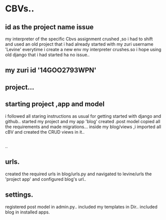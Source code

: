 # CBVs..


## id as the project name issue
my interpreter of the specific Cbvs assignment crushed ,so i had to shift and used an old project that i had already started with my zuri 
username 'Levine'  everytime i create a new env my interpreter crushes.so i hope using old django that i had started ha no issue..

## my zuri id  '14GOO2793WPN'

## project...
## starting project ,app and model
i followed all staring instructions as usual for getting started with django and github..
started my project and my app 'blog' created .post   model copied all the requirements and made migrations...
inside my blog/views ,i imported all cBV and created the CRUD views in it..

## 
..
## urls.
created the required urls in blog/urls.py
and navigated to levine/urls the 'project app' and configured blog's url..

## settings.
registered post model in admin.py..
included my templates in Dir..
included blog in installed apps.

